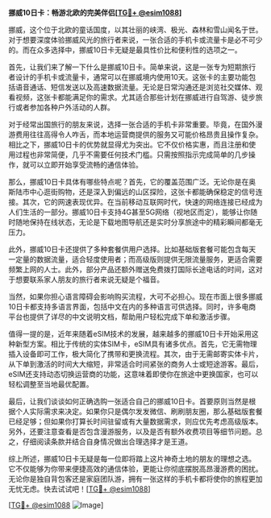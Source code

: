 **挪威10日卡：畅游北欧的完美伴侣[[TG💪+ @esim1088](https://t.me/s/esim1088)]**

挪威，这个位于北欧的童话国度，以其壮丽的峡湾、极光、森林和雪山闻名于世。对于想要深度体验挪威风光的旅行者来说，一张合适的手机卡或流量卡是必不可少的。而在众多选择中，挪威10日卡无疑是最具性价比和便利性的选项之一。

首先，让我们来了解一下什么是挪威10日卡。简单来说，这是一张专为短期旅行者设计的手机卡或流量卡，通常可以在挪威境内使用10天。这张卡的主要功能包括语音通话、短信发送以及高速数据流量。无论是日常沟通还是浏览社交媒体、观看视频，这张卡都能满足你的需求。尤其适合那些计划在挪威进行自驾游、徒步旅行或者参加各种户外活动的人群。

对于经常出国旅行的朋友来说，选择一张合适的手机卡非常重要。毕竟，在国外漫游费用往往高得令人咋舌，而本地运营商提供的服务又可能价格昂贵且操作复杂。相比之下，挪威10日卡的优势就显得尤为突出。它不仅价格实惠，而且注册和使用过程也非常简便，几乎不需要任何技术门槛。只需按照指示完成简单的几步操作，就可以立即开始享受流畅的通信体验。

那么，挪威10日卡具体有哪些特点呢？首先，它的覆盖范围广泛。无论你是在奥斯陆市中心逛街购物，还是深入到偏远的山区探险，这张卡都能确保稳定的信号连接。其次，它的网速表现优异。在当前移动互联网时代，快速的网络连接已经成为人们生活的一部分。挪威10日卡支持4G甚至5G网络（视地区而定），能够让你随时随地保持在线状态，无论是下载地图导航还是实时分享旅途中的精彩瞬间都毫无压力。

此外，挪威10日卡还提供了多种套餐供用户选择。比如基础版套餐可能包含每天一定量的数据流量，适合轻度使用者；而高级版则提供无限流量服务，更适合需要频繁上网的人士。此外，部分产品还额外赠送免费拨打国际长途电话的时间，这对于想要联系家人朋友的旅行者来说无疑是个福音。

当然，如果你担心语言障碍会影响购买流程，大可不必担心。现在市面上很多挪威10日卡都支持多语言界面，包括中文在内的多种语言可供选择。同时，许多电商平台也提供了详尽的中文说明文档，帮助用户轻松完成下单和激活步骤。

值得一提的是，近年来随着eSIM技术的发展，越来越多的挪威10日卡开始采用这种新型方案。相比于传统的实体SIM卡，eSIM具有诸多优点。首先，它无需物理插入设备即可工作，极大简化了携带和更换流程。其次，由于无需邮寄实体卡片，从下单到激活的时间大大缩短，非常适合时间紧张的商务人士或短途游客。最后，eSIM还支持动态切换运营商的功能，这意味着即使你在旅途中更换国家，也可以轻松调整至当地最优配置。

最后，让我们谈谈如何正确选购一张适合自己的挪威10日卡。首要原则当然是根据个人实际需求来决定。如果你只是偶尔发发微信、刷刷朋友圈，那么基础版套餐已经足够；但如果你打算长时间驻留或有大量数据需求，则应优先考虑高级版本。另外，还要注意查看是否包含漫游服务，以及是否有额外收费项目等细节问题。总之，仔细阅读条款并结合自身情况做出合理选择才是王道。

综上所述，挪威10日卡无疑是每一位即将踏上这片神奇土地的朋友的理想之选。它不仅能够为你带来便捷高效的通信体验，更能让你彻底摆脱高昂漫游费的困扰。无论你是独自背包客还是家庭团队游，拥有一张这样的手机卡都将使你的旅程更加无忧无虑。快去试试吧！[[TG💪+ @esim1088](https://t.me/s/esim1088)]

[[TG💪+ @esim1088](https://t.me/s/esim1088) ![Image](https://i.postimg.cc/4NQfJmqS/Snipaste-2025-05-13-00-14-12.png)]